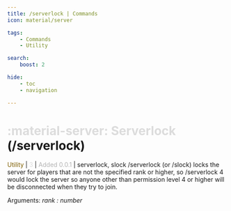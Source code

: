 ```yaml
---
title: /serverlock | Commands
icon: material/server

tags:
    - Commands
    - Utility

search:
    boost: 2

hide:
    - toc
    - navigation

---
```

# <p style="color: rgb(220,220,220); display: inline;">:material-server: Serverlock</p> (/serverlock)
<div style="display:inline;">
<p style="color: #7F5F02; display: inline;">Utility</p> | <p style="color: rgb(220,220,220); display: inline;">3</p> | <p style="color: rgb(180,180,180); display: inline;"> Added 0.0.1</p> | serverlock, slock
</div>
/serverlock (or /slock) locks the server for players that are not the specified rank or higher, so /serverlock 4 would lock the server so anyone other than permission level 4 or higher will be disconnected when they try to join.

Arguments: _rank : number_
